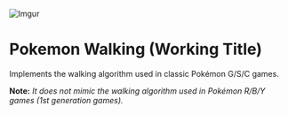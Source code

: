 ![Imgur](http://i.imgur.com/AvrMq9d.png)

Pokemon Walking (Working Title)
==============

Implements the walking algorithm used in classic Pokémon G/S/C games.

**Note:** *It does not mimic the walking algorithm used in Pokémon R/B/Y games (1st generation games).*
